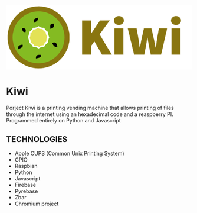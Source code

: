 <img src="logo-name.png"/>

# Kiwi
Porject Kiwi is a printing vending machine that allows printing of files through the internet using an hexadecimal code and a reaspberry PI. Programmed entirely on Python and Javascript

## TECHNOLOGIES
- Apple CUPS (Common Unix Printing System)
- GPIO
- Raspbian
- Python
- Javascript
- Firebase
- Pyrebase
- Zbar
- Chromium project

